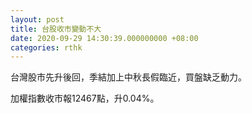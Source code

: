 ```yaml
---
layout: post
title: 台股收市變動不大
date: 2020-09-29 14:30:39.000000000 +08:00
categories: rthk
---
```


台灣股市先升後回，季結加上中秋長假臨近，買盤缺乏動力。

加權指數收市報12467點，升0.04%。
